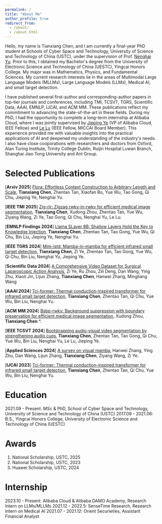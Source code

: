 ```yaml
---
permalink: /
title: "About Me"
author_profile: true
redirect_from: 
  - /about/
  - /about.html
---
```



Hello, my name is Tianxiang Chen, and I am currently a final-year PhD student at Schools of Cyber Space and Technology, University of Science and Technology of China (USTC), under the supervision of Prof. [Nenghai Yu](https://scholar.google.com/citations?user=7620QAMAAAAJ&hl=en). Prior to this, I obtained my Bachelor's degree from the University of Electronic Science and Technology of China (UESTC), Yingcai Honors College. My major was in Mathematics, Physics, and Fundamental Sciences. My current research interests lie in the areas of Multimodal Large Language Models (MLLMs), Large Language Models (LLMs), Medical AI, and small target detection.

I have published several first-author and corresponding-author papers in top-tier journals and conferences, including TMI, TCSVT, TGRS, Scientific Data, AAAI, EMNLP, IJCAI, and ACM MM. These publications reflect my commitment to advancing the state-of-the-art in these fields. During my PhD, I had the opportunity to complete a long-term internship at Alibaba Cloud, where I was jointly supervised by [Jieping Ye](https://scholar.google.com/citations?user=T9AzhwcAAAAJ&hl=en) (VP of Alibaba Cloud, IEEE Fellow) and [Le Lu](https://scholar.google.com/citations?user=kZn0f6gAAAAJ&hl=en) (IEEE Fellow, MICCAI Board Member). This experience provided me with valuable insights into the practical applications of AI and deepened my understanding of the industry's needs. I also have close cooporations with researchers and doctors from Oxford, Alan Turing Institute, Trinity College Dublin, Ruijin Hospital Luwan Branch, Shanghai Jiao Tong University and Ant Group.

Selected Publications
======
[**Arxiv 2025**] [Flora: Effortless Context Construction to Arbitrary Length and Scale](https://arxiv.org/pdf/2507.19786?), **Tianxiang Chen**, Zhentao Tan, Xiaofan Bo, Yue Wu, Tao Gong, Qi Chu, Jieping Ye, Nenghai Yu.

[**IEEE TMI 2025**] [Zig-rir: Zigzag rwkv-in-rwkv for efficient medical image segmentation](https://ieeexplore.ieee.org/abstract/document/10969076/), **Tianxiang Chen**, Xudong Zhou, Zhentao Tan, Yue Wu, Ziyang Wang, Zi Ye, Tao Gong, Qi Chu, Nenghai Yu, Le Lu.

[**EMNLP Findings 2024**] [Llama SLayer 8B: Shallow Layers Hold the Key to Knowledge Injection](https://arxiv.org/pdf/2410.02330?), **Tianxiang Chen**, Zhentao Tan, Tao Gong, Yue Wu, Qi Chu, Bin Liu, Jieping Ye, Nenghai Yu.

[**IEEE TGRS 2024**] [Mim-istd: Mamba-in-mamba for efficient infrared small target detection](https://ieeexplore.ieee.org/abstract/document/10740056/), **Tianxiang Chen**, Zi Ye, Zhentao Tan, Tao Gong, Yue Wu, Qi Chu, Bin Liu, Nenghai Yu, Jieping Ye.

[**Scientific Data 2024**] [A Comprehensive Video Dataset for Surgical Laparoscopic Action Analysis](https://www.nature.com/articles/s41597-025-05093-7), Zi Ye, Ru Zhou, Zili Deng, Dan Wang, Ying Zhu, Xiaoli Jin, Lijun Zhang, **Tianxiang Chen**, Hanwei Zhang, Mingliang Wang

[**AAAI 2024**] [Tci-former: Thermal conduction-inspired transformer for infrared small target detection](https://ojs.aaai.org/index.php/AAAI/article/download/27882/27789), **Tianxiang Chen**, Zhentao Tan, Qi Chu, Yue Wu, Bin Liu, Nenghai Yu.

[**ACM MM 2024**] [Bsbp-rwkv: Background suppression with boundary preservation for efficient medical image segmentation](https://dl.acm.org/doi/abs/10.1145/3664647.3681033), Xudong Zhou, **Tianxiang Chen** *.

[**IEEE TCSVT 2024**] [Bootstrapping audio-visual video segmentation by strengthening audio cues](https://ieeexplore.ieee.org/abstract/document/10735252/), **Tianxiang Chen**, Zhentao Tan, Tao Gong, Qi Chu, Yue Wu, Bin Liu, Nenghai Yu, Le Lu, Jieping Ye.

[**Applied Sciences 2024**] [A survey on visual mamba](https://www.mdpi.com/2076-3417/14/13/5683), Hanwei Zhang, Ying Zhu, Dan Wang, Lijun Zhang, **Tianxiang Chen**, Ziyang Wang, Zi Ye.

[**IJCAI 2023**] [Tci-former: Thermal conduction-inspired transformer for infrared small target detection](https://www.ijcai.org/proceedings/2023/0066.pdf), **Tianxiang Chen**, Zhentao Tan, Qi Chu, Yue Wu, Bin Liu, Nenghai Yu.

Education
======

2021.09 - Present: MSc & PhD, School of Cyber Space and Technology, University of Science and Technology of China (USTC)
2017.09 - 2021.06: B.S., Yingcai Honors College, University of Electronic Science and Technology of China (UESTC)

Awards
======
1. National Scholarship, USTC, 2025
2. National Scholarship, USTC, 2023
3. Huawei Scholarship, USTC, 2024

Internship
======

2023.10 - Present: Alibaba Cloud & Alibaba DAMO Academy, Research Intern on LLMs/MLLMs
2021.12 - 2022.5: SenseTime Research, Research Intern on Medical AI
2021.07 - 2021.12: Orient Securieties, Assistant Financial Analyst


